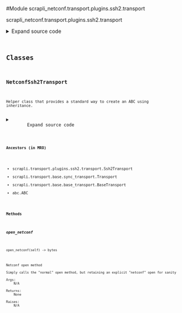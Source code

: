 <link rel="preload stylesheet" as="style" href="https://cdnjs.cloudflare.com/ajax/libs/10up-sanitize.css/11.0.1/sanitize.min.css" integrity="sha256-PK9q560IAAa6WVRRh76LtCaI8pjTJ2z11v0miyNNjrs=" crossorigin>
<link rel="preload stylesheet" as="style" href="https://cdnjs.cloudflare.com/ajax/libs/10up-sanitize.css/11.0.1/typography.min.css" integrity="sha256-7l/o7C8jubJiy74VsKTidCy1yBkRtiUGbVkYBylBqUg=" crossorigin>
<link rel="stylesheet preload" as="style" href="https://cdnjs.cloudflare.com/ajax/libs/highlight.js/10.1.1/styles/github.min.css" crossorigin>
<script defer src="https://cdnjs.cloudflare.com/ajax/libs/highlight.js/10.1.1/highlight.min.js" integrity="sha256-Uv3H6lx7dJmRfRvH8TH6kJD1TSK1aFcwgx+mdg3epi8=" crossorigin></script>
<script>window.addEventListener('DOMContentLoaded', () => hljs.initHighlighting())</script>















#Module scrapli_netconf.transport.plugins.ssh2.transport

scrapli_netconf.transport.plugins.ssh2.transport

<details class="source">
    <summary>
        <span>Expand source code</span>
    </summary>
    <pre>
        <code class="python">
"""scrapli_netconf.transport.plugins.ssh2.transport"""
from scrapli.exceptions import ScrapliConnectionNotOpened
from scrapli.transport.plugins.ssh2.transport import PluginTransportArgs, Ssh2Transport

# imported from base driver
_ = PluginTransportArgs


class NetconfSsh2Transport(Ssh2Transport):
    def open_netconf(self) -> bytes:
        """
        Netconf open method

        Simply calls the "normal" open method, but retaining an explicit "netconf" open for sanity

        Args:
            N/A

        Returns:
            None

        Raises:
            N/A

        """
        super().open()

        return b""

    def _open_channel(self) -> None:
        """
        Overriding the base open_channel to invoke netconf subsystem

        Args:
            N/A

        Returns:
            None

        Raises:
            ScrapliConnectionNotOpened: if session is unopened/None

        """
        if not self.session:
            raise ScrapliConnectionNotOpened

        self.session_channel = self.session.open_session()
        # unlike "normal" ssh2 -- we do *not* need to enable the "shell" on the channel...
        # we *do* still want it to be a pty though!
        self.session_channel.pty()
        self.session_channel.subsystem("netconf")

    def _get_channel_fd(self) -> int:
        """
        Function to get the fd to check for "echo" with

        Args:
             N/A

        Returns:
            int: fd of the channel

        Raises:
            N/A

        """
        channel_fd: int = self.socket.sock.fileno()
        return channel_fd
        </code>
    </pre>
</details>



## Classes

### NetconfSsh2Transport


```text
Helper class that provides a standard way to create an ABC using
inheritance.
```

<details class="source">
    <summary>
        <span>Expand source code</span>
    </summary>
    <pre>
        <code class="python">
class NetconfSsh2Transport(Ssh2Transport):
    def open_netconf(self) -> bytes:
        """
        Netconf open method

        Simply calls the "normal" open method, but retaining an explicit "netconf" open for sanity

        Args:
            N/A

        Returns:
            None

        Raises:
            N/A

        """
        super().open()

        return b""

    def _open_channel(self) -> None:
        """
        Overriding the base open_channel to invoke netconf subsystem

        Args:
            N/A

        Returns:
            None

        Raises:
            ScrapliConnectionNotOpened: if session is unopened/None

        """
        if not self.session:
            raise ScrapliConnectionNotOpened

        self.session_channel = self.session.open_session()
        # unlike "normal" ssh2 -- we do *not* need to enable the "shell" on the channel...
        # we *do* still want it to be a pty though!
        self.session_channel.pty()
        self.session_channel.subsystem("netconf")

    def _get_channel_fd(self) -> int:
        """
        Function to get the fd to check for "echo" with

        Args:
             N/A

        Returns:
            int: fd of the channel

        Raises:
            N/A

        """
        channel_fd: int = self.socket.sock.fileno()
        return channel_fd
        </code>
    </pre>
</details>


#### Ancestors (in MRO)
- scrapli.transport.plugins.ssh2.transport.Ssh2Transport
- scrapli.transport.base.sync_transport.Transport
- scrapli.transport.base.base_transport.BaseTransport
- abc.ABC
#### Methods

    

##### open_netconf
`open_netconf(self) ‑> bytes`

```text
Netconf open method

Simply calls the "normal" open method, but retaining an explicit "netconf" open for sanity

Args:
    N/A

Returns:
    None

Raises:
    N/A
```